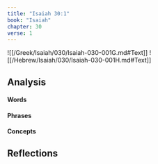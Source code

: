```yaml
---
title: "Isaiah 30:1"
book: "Isaiah"
chapter: 30
verse: 1
---
```

![[/Greek/Isaiah/030/Isaiah-030-001G.md#Text]]
![[/Hebrew/Isaiah/030/Isaiah-030-001H.md#Text]]

## Analysis

#### Words

#### Phrases

#### Concepts

## Reflections
